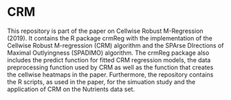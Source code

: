 # CRM
This repository is part of the paper on Cellwise Robust M-Regression (2019). It contains the R package crmReg with the implementation of the Cellwise Robust M-regression (CRM) algorithm and the SPArse DIrections of Maximal Outlyingness (SPADIMO) algorithm. The crmReg package also includes the predict function for fitted CRM regression models, the data preprocessing function used by CRM as well as the function that creates the cellwise heatmaps in the paper. Furthermore, the repository contains the R scripts, as used in the paper, for the simuation study and the application of CRM on the Nutrients data set.
